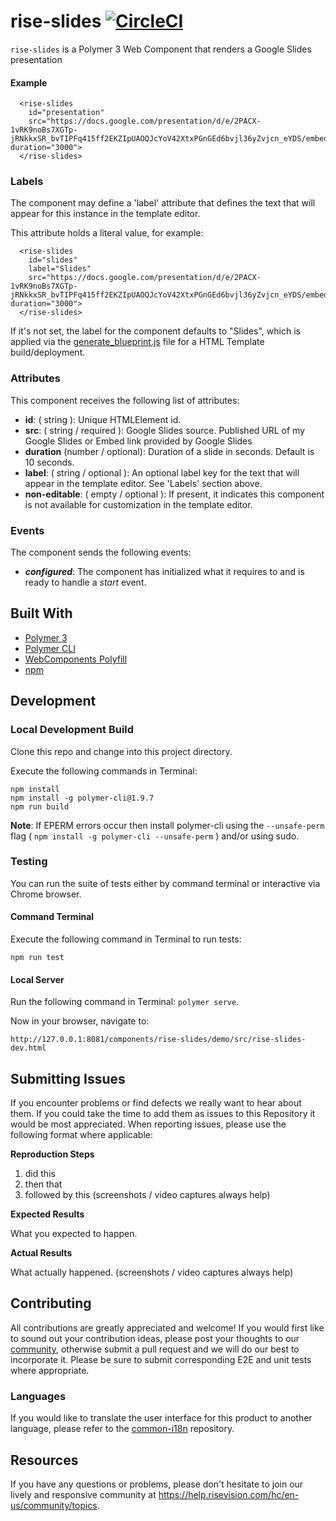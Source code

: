 # rise-slides [![CircleCI](https://circleci.com/gh/Rise-Vision/rise-slides.svg?style=svg)](https://circleci.com/gh/Rise-Vision/rise-slides)

`rise-slides` is a Polymer 3 Web Component that renders a Google Slides presentation

#### Example

```
  <rise-slides
    id="presentation"
    src="https://docs.google.com/presentation/d/e/2PACX-1vRK9noBs7XGTp-jRNkkxSR_bvTIPFq415ff2EKZIpUAOQJcYoV42XtxPGnGEd6bvjl36yZvjcn_eYDS/embed" duration="3000">
  </rise-slides>
```

### Labels

The component may define a 'label' attribute that defines the text that will appear for this instance in the template editor.

This attribute holds a literal value, for example:

```
  <rise-slides
    id="slides"
    label="Slides"
    src="https://docs.google.com/presentation/d/e/2PACX-1vRK9noBs7XGTp-jRNkkxSR_bvTIPFq415ff2EKZIpUAOQJcYoV42XtxPGnGEd6bvjl36yZvjcn_eYDS/embed" duration="3000">
  </rise-slides>
```

If it's not set, the label for the component defaults to "Slides", which is applied via the [generate_blueprint.js](https://github.com/Rise-Vision/html-template-library/blob/master/generate_blueprint.js) file for a HTML Template build/deployment.

### Attributes

This component receives the following list of attributes:

- **id**: ( string ): Unique HTMLElement id.
- **src**: ( string / required ): Google Slides source. Published URL of my Google Slides or Embed link provided by Google Slides
- **duration** (number / optional): Duration of a slide in seconds. Default is 10 seconds.
- **label**: ( string / optional ): An optional label key for the text that will appear in the template editor. See 'Labels' section above.
- **non-editable**: ( empty / optional ): If present, it indicates this component is not available for customization in the template editor.

### Events

The component sends the following events:

- **_configured_**: The component has initialized what it requires to and is ready to handle a _start_ event.

## Built With
- [Polymer 3](https://www.polymer-project.org/)
- [Polymer CLI](https://github.com/Polymer/tools/tree/master/packages/cli)
- [WebComponents Polyfill](https://www.webcomponents.org/polyfills/)
- [npm](https://www.npmjs.org)

## Development

### Local Development Build
Clone this repo and change into this project directory.

Execute the following commands in Terminal:

```
npm install
npm install -g polymer-cli@1.9.7
npm run build
```

**Note**: If EPERM errors occur then install polymer-cli using the `--unsafe-perm` flag ( `npm install -g polymer-cli --unsafe-perm` ) and/or using sudo.

### Testing
You can run the suite of tests either by command terminal or interactive via Chrome browser.

#### Command Terminal
Execute the following command in Terminal to run tests:

```
npm run test
```

#### Local Server
Run the following command in Terminal: `polymer serve`.

Now in your browser, navigate to:

```
http://127.0.0.1:8081/components/rise-slides/demo/src/rise-slides-dev.html
```

## Submitting Issues
If you encounter problems or find defects we really want to hear about them. If you could take the time to add them as issues to this Repository it would be most appreciated. When reporting issues, please use the following format where applicable:

**Reproduction Steps**

1. did this
2. then that
3. followed by this (screenshots / video captures always help)

**Expected Results**

What you expected to happen.

**Actual Results**

What actually happened. (screenshots / video captures always help)

## Contributing
All contributions are greatly appreciated and welcome! If you would first like to sound out your contribution ideas, please post your thoughts to our [community](https://help.risevision.com/hc/en-us/community/topics), otherwise submit a pull request and we will do our best to incorporate it. Please be sure to submit corresponding E2E and unit tests where appropriate.

### Languages
If you would like to translate the user interface for this product to another language, please refer to the [common-i18n](https://github.com/Rise-Vision/common-i18n) repository.

## Resources
If you have any questions or problems, please don't hesitate to join our lively and responsive community at https://help.risevision.com/hc/en-us/community/topics.
